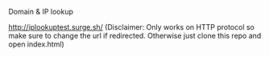 Domain & IP lookup

http://iplookuptest.surge.sh/ (Disclaimer: Only works on HTTP protocol so make sure to change the url if redirected. Otherwise just clone this repo and open index.html)